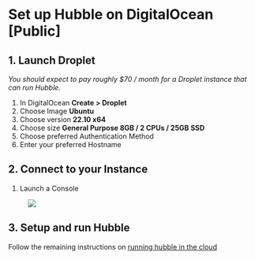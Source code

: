# Set up Hubble on DigitalOcean [Public]

## 1. **Launch Droplet**

*You should expect to pay roughly $70 / month for a Droplet instance that can run Hubble.*

1. In DigitalOcean **Create > Droplet**
2. Choose Image **Ubuntu**
3. Choose version **22.10 x64**
4. Choose size **General Purpose 8GB / 2 CPUs / 25GB SSD**
5. Choose preferred Authentication Method
6. Enter your preferred Hostname

## 2. **Connect to your Instance**

1. Launch a Console

<figure><img src="../assets/digital_ocean_console.png" /></figure> 

## 3. **Setup and run Hubble**

Follow the remaining instructions on [running hubble in the cloud](https://github.com/farcasterxyz/hub-monorepo/tree/main/apps/hubble#2-set-up-the-environment)


